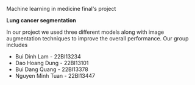 Machine learning in medicine final's project

**Lung cancer segmentation**

In our project we used three different models along with image augmentation techniques to improve the overall performance. Our group includes
* Bui Dinh Lam - 22BI13234
* Dao Hoang Dung - 22BI13101
* Bui Dang Quang - 22BI13378
* Nguyen Minh Tuan - 22BI13447
